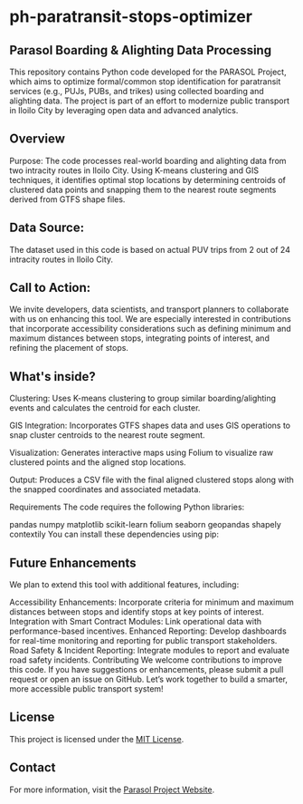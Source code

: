 # ph-paratransit-stops-optimizer

## Parasol Boarding & Alighting Data Processing

This repository contains Python code developed for the PARASOL Project, which aims to optimize formal/common stop identification for paratransit services (e.g., PUJs, PUBs, and trikes) using collected boarding and alighting data. The project is part of an effort to modernize public transport in Iloilo City by leveraging open data and advanced analytics.

## Overview
Purpose:
The code processes real-world boarding and alighting data from two intracity routes in Iloilo City. Using K-means clustering and GIS techniques, it identifies optimal stop locations by determining centroids of clustered data points and snapping them to the nearest route segments derived from GTFS shape files.

## Data Source:
The dataset used in this code is based on actual PUV trips from 2 out of 24 intracity routes in Iloilo City.

## Call to Action:
We invite developers, data scientists, and transport planners to collaborate with us on enhancing this tool. We are especially interested in contributions that incorporate accessibility considerations such as defining minimum and maximum distances between stops, integrating points of interest, and refining the placement of stops.

## What's inside?

Clustering:
Uses K-means clustering to group similar boarding/alighting events and calculates the centroid for each cluster.

GIS Integration:
Incorporates GTFS shapes data and uses GIS operations to snap cluster centroids to the nearest route segment.

Visualization:
Generates interactive maps using Folium to visualize raw clustered points and the aligned stop locations.

Output:
Produces a CSV file with the final aligned clustered stops along with the snapped coordinates and associated metadata.

Requirements
The code requires the following Python libraries:

pandas
numpy
matplotlib
scikit-learn
folium
seaborn
geopandas
shapely
contextily
You can install these dependencies using pip:

## Future Enhancements
We plan to extend this tool with additional features, including:

Accessibility Enhancements:
Incorporate criteria for minimum and maximum distances between stops and identify stops at key points of interest.
Integration with Smart Contract Modules:
Link operational data with performance-based incentives.
Enhanced Reporting:
Develop dashboards for real-time monitoring and reporting for public transport stakeholders.
Road Safety & Incident Reporting:
Integrate modules to report and evaluate road safety incidents.
Contributing
We welcome contributions to improve this code. If you have suggestions or enhancements, please submit a pull request or open an issue on GitHub. Let’s work together to build a smarter, more accessible public transport system!

## License
This project is licensed under the [MIT License](https://github.com/safetravelph-developer/ph-paratransit-stops-optimizer/blob/main/LICENSE).

## Contact
For more information, visit the [Parasol Project Website](https://safetravelph.org/parasol).

